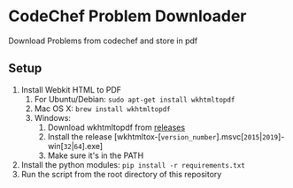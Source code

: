 # CodeChef Problem Downloader
Download Problems from codechef and store in pdf

## Setup
1. Install Webkit HTML to PDF
	1. For Ubuntu/Debian:
		`sudo apt-get install wkhtmltopdf`
	2. Mac OS X:
		`brew install wkhtmltopdf`
	3. Windows:
		1. Download wkhtmltopdf from [releases](https://github.com/wkhtmltopdf/wkhtmltopdf/releases)
		2. Install the release [wkhtmltox-[`version_number`].msvc[`2015`|`2019`]-win[`32`|`64`].exe]
		3. Make sure it's in the PATH
2. Install the python modules:
	`pip install -r requirements.txt`
3. Run the script from the root directory of this repository
